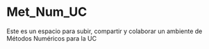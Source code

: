 # Met_Num_UC
Este es un espacio para subir, compartir y colaborar un ambiente de Métodos Numéricos para la UC
